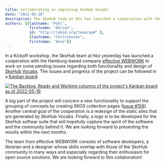 ```yaml
---
title: Collaborating on improving SkoHub Vocabs
date: "2022-05-20"
description: The SkoHub team at hbz has launched a cooperation with the Hamburg-based company effective WEBWORK to work on some pending issues regarding both functionality and design of SkoHub Vocabs.
authors: [{lastname: "Pohl",
           firstname: "Adrian",
           id: "http://lobid.org/team/ap#" },
           {lastname: "Christensen",
           firstname: "Anne"}]
---
```


In a Kickoff workshop, the SkoHub team at hbz yesterday has launched a cooperation with the Hamburg-based company [effective WEBWORK](https://www.effective-webwork.de/) to work on some pending issues regarding both functionality and design of [SkoHub Vocabs](https://github.com/skohub-io/skohub-vocabs). The issues and progress of the project can be followed in a [Kanban board](https://github.com/orgs/skohub-io/projects/2).

[![The Backlog, Ready and Working columns of the project's Kanban board as of 2022-05-19](/kanban.png)](https://github.com/orgs/skohub-io/projects/2)

A big part of the project will concern a new functionality to support the grouping of concepts by creating SKOS collection pages ([Issue #159](https://github.com/skohub-io/skohub-vocabs/issues/159)). Another central goal of the cooperation is a redesign of the static sites that are generated by SkoHub Vocabs. Finally, a logo is to be developed for the SkoHub softwar suite that will hopefully capture the spirit of the software and the community behind it. We are looking forward to presenting the results within the next months.
 
The team from effective WEBWORK consists of software developers, a librarian and a designer whose skills overlap with those of the SkoHub community in many ways and especially regarding their enthusiasm for open source solutions. We are looking forward to this collaboration!